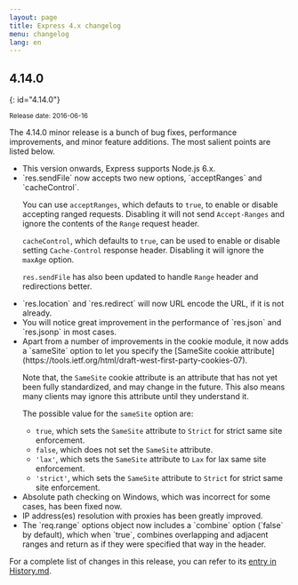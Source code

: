 ```yaml
---
layout: page
title: Express 4.x changelog
menu: changelog
lang: en
---
```


## 4.14.0
{: id="4.14.0"}

<small>Release date: 2016-06-16</small>

The 4.14.0 minor release is a bunch of bug fixes, performance improvements, and minor feature additions. The most salient points are listed below.

<ul>
  <li markdown="1" class="changelog-item">
  This version onwards, Express supports Node.js 6.x.
  </li>

  <li markdown="1" class="changelog-item">
  `res.sendFile` now accepts two new options, `acceptRanges` and `cacheControl`.

  You can use `acceptRanges`, which defauts to `true`, to enable or disable accepting ranged requests. Disabling it will not send `Accept-Ranges` and ignore the contents of the `Range` request header.

  `cacheControl`, which defaults to `true`, can be used to enable or disable setting `Cache-Control` response header. Disabling it will ignore the `maxAge` option.

  `res.sendFile` has also been updated to handle `Range` header and redirections better.
  </li>

  <li markdown="1" class="changelog-item">
  `res.location` and `res.redirect` will now URL encode the URL, if it is not already.
  </li>

  <li markdown="1" class="changelog-item">
  You will notice great improvement in the performance of `res.json` and `res.jsonp` in most cases.
  </li>

  <li markdown="1" class="changelog-item">
  Apart from a number of improvements in the cookie module, it now adds a `sameSite` option to let you specify the [SameSite cookie attribute](https://tools.ietf.org/html/draft-west-first-party-cookies-07).

  Note that, the `SameSite` cookie attribute is an attribute that has not yet been fully standardized, and may change in the future. This also means many clients may ignore this attribute until they understand it.

  The possible value for the `sameSite` option are:

  - `true`, which sets the `SameSite` attribute to `Strict` for strict same site enforcement.
  - `false`, which does not set the `SameSite` attribute.
  - `'lax'`, which sets the `SameSite` attribute to `Lax` for lax same site enforcement.
  - `'strict'`, which sets the `SameSite` attribute to `Strict` for strict same site enforcement.
  </li>

  <li markdown="1" class="changelog-item">
  Absolute path checking on Windows, which was incorrect for some cases, has been fixed now.
  </li>

  <li markdown="1" class="changelog-item">
  IP address(es) resolution with proxies has been greatly improved.
  </li>

  <li markdown="1" class="changelog-item">
  The `req.range` options object now includes a `combine` option (`false` by default), which when `true`, combines overlapping and adjacent ranges and return as if they were specified that way in the header.
  </li>
</ul>

For a complete list of changes in this release, you can refer to its [entry in History.md](https://github.com/expressjs/express/blob/master/History.md#4134--2016-06-16).
